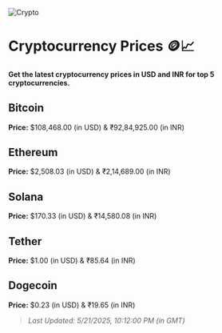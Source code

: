 
![Crypto](https://www.techguide.com.au/wp-content/uploads/2020/11/crypto3.jpeg)

# Cryptocurrency Prices 🪙📈

#### Get the latest cryptocurrency prices in USD and INR for top 5 cryptocurrencies.

## Bitcoin

**Price:** $108,468.00 (in USD) & ₹92,84,925.00 (in INR)

## Ethereum

**Price:** $2,508.03 (in USD) & ₹2,14,689.00 (in INR)

## Solana

**Price:** $170.33 (in USD) & ₹14,580.08 (in INR)

## Tether

**Price:** $1.00 (in USD) & ₹85.64 (in INR)

## Dogecoin

**Price:** $0.23 (in USD) & ₹19.65 (in INR)

> _Last Updated: 5/21/2025, 10:12:00 PM (in GMT)_
